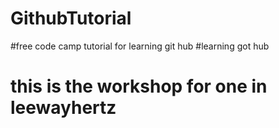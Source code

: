 # GithubTutorial
#free code camp tutorial for learning git hub
#learning got hub


# this is the workshop for one in leewayhertz
